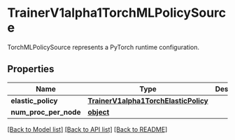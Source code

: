 # TrainerV1alpha1TorchMLPolicySource

TorchMLPolicySource represents a PyTorch runtime configuration.
## Properties
Name | Type | Description | Notes
------------ | ------------- | ------------- | -------------
**elastic_policy** | [**TrainerV1alpha1TorchElasticPolicy**](TrainerV1alpha1TorchElasticPolicy.md) |  | [optional] 
**num_proc_per_node** | [**object**](K8sIoApimachineryPkgUtilIntstrIntOrString.md) |  | [optional] 

[[Back to Model list]](../README.md#documentation-for-models) [[Back to API list]](../README.md#documentation-for-api-endpoints) [[Back to README]](../README.md)


